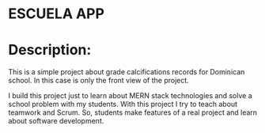 # ESCUELA APP


# Description:

This is a simple project about grade calcifications records for Dominican school. In this case is only the front view of the project.

I build this project just to learn about MERN stack technologies and solve a school problem with my students. With this project I try to teach about teamwork and Scrum. So, students make features of a real project and learn about software development.